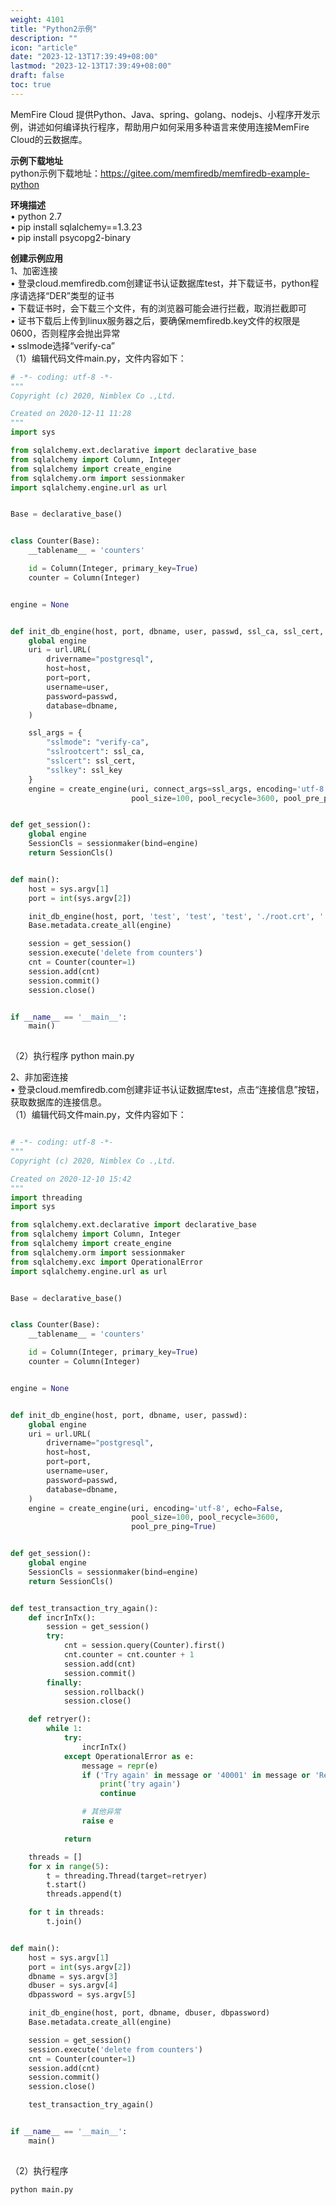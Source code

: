 ```yaml
---
weight: 4101
title: "Python2示例"
description: ""
icon: "article"
date: "2023-12-13T17:39:49+08:00"
lastmod: "2023-12-13T17:39:49+08:00"
draft: false
toc: true
---
```



MemFire Cloud 提供Python、Java、spring、golang、nodejs、小程序开发示例，讲述如何编译执行程序，帮助用户如何采用多种语言来使用连接MemFire Cloud的云数据库。  

 **示例下载地址**   
 python示例下载地址：https://gitee.com/memfiredb/memfiredb-example-python  

**环境描述**  
•	python 2.7  
•	pip install sqlalchemy==1.3.23  
•	pip install psycopg2-binary  

**创建示例应用**   
1、加密连接  
•	登录cloud.memfiredb.com创建证书认证数据库test，并下载证书，python程序请选择“DER”类型的证书  
•	下载证书时，会下载三个文件，有的浏览器可能会进行拦截，取消拦截即可  
•	证书下载后上传到linux服务器之后，要确保memfiredb.key文件的权限是0600，否则程序会抛出异常  
•	sslmode选择“verify-ca”  
（1）编辑代码文件main.py，文件内容如下：  

``` python
# -*- coding: utf-8 -*-
"""
Copyright (c) 2020, Nimblex Co .,Ltd.

Created on 2020-12-11 11:28
"""
import sys

from sqlalchemy.ext.declarative import declarative_base
from sqlalchemy import Column, Integer
from sqlalchemy import create_engine
from sqlalchemy.orm import sessionmaker
import sqlalchemy.engine.url as url


Base = declarative_base()


class Counter(Base):
    __tablename__ = 'counters'

    id = Column(Integer, primary_key=True)
    counter = Column(Integer)


engine = None


def init_db_engine(host, port, dbname, user, passwd, ssl_ca, ssl_cert, ssl_key):
    global engine
    uri = url.URL(
        drivername="postgresql",
        host=host,
        port=port,
        username=user,
        password=passwd,
        database=dbname,
    )

    ssl_args = {
        "sslmode": "verify-ca",
        "sslrootcert": ssl_ca,
        "sslcert": ssl_cert,
        "sslkey": ssl_key
    }
    engine = create_engine(uri, connect_args=ssl_args, encoding='utf-8', echo=False,
                           pool_size=100, pool_recycle=3600, pool_pre_ping=True)


def get_session():
    global engine
    SessionCls = sessionmaker(bind=engine)
    return SessionCls()


def main():
    host = sys.argv[1]
    port = int(sys.argv[2])

    init_db_engine(host, port, 'test', 'test', 'test', './root.crt', './memfiredb.crt', './memfiredb.key')
    Base.metadata.create_all(engine)

    session = get_session()
    session.execute('delete from counters')
    cnt = Counter(counter=1)
    session.add(cnt)
    session.commit()
    session.close()


if __name__ == '__main__':
    main()
  
```

（2）执行程序
python main.py

2、非加密连接  
•	登录cloud.memfiredb.com创建非证书认证数据库test，点击“连接信息”按钮，获取数据库的连接信息。  
（1）编辑代码文件main.py，文件内容如下：    
```python

# -*- coding: utf-8 -*-
"""
Copyright (c) 2020, Nimblex Co .,Ltd.

Created on 2020-12-10 15:42
"""
import threading
import sys

from sqlalchemy.ext.declarative import declarative_base
from sqlalchemy import Column, Integer
from sqlalchemy import create_engine
from sqlalchemy.orm import sessionmaker
from sqlalchemy.exc import OperationalError
import sqlalchemy.engine.url as url


Base = declarative_base()


class Counter(Base):
    __tablename__ = 'counters'

    id = Column(Integer, primary_key=True)
    counter = Column(Integer)


engine = None


def init_db_engine(host, port, dbname, user, passwd):
    global engine
    uri = url.URL(
        drivername="postgresql",
        host=host,
        port=port,
        username=user,
        password=passwd,
        database=dbname,
    )
    engine = create_engine(uri, encoding='utf-8', echo=False,
                           pool_size=100, pool_recycle=3600,
                           pool_pre_ping=True)


def get_session():
    global engine
    SessionCls = sessionmaker(bind=engine)
    return SessionCls()


def test_transaction_try_again():
    def incrInTx():
        session = get_session()
        try:
            cnt = session.query(Counter).first()
            cnt.counter = cnt.counter + 1
            session.add(cnt)
            session.commit()
        finally:
            session.rollback()
            session.close()

    def retryer():
        while 1:
            try:
                incrInTx()
            except OperationalError as e:
                message = repr(e)
                if ('Try again' in message or '40001' in message or 'Restart read required' in message):
                    print('try again')
                    continue

                # 其他异常
                raise e

            return

    threads = []
    for x in range(5):
        t = threading.Thread(target=retryer)
        t.start()
        threads.append(t)

    for t in threads:
        t.join()


def main():
    host = sys.argv[1]
    port = int(sys.argv[2])
    dbname = sys.argv[3]
    dbuser = sys.argv[4]
    dbpassword = sys.argv[5]

    init_db_engine(host, port, dbname, dbuser, dbpassword)
    Base.metadata.create_all(engine)

    session = get_session()
    session.execute('delete from counters')
    cnt = Counter(counter=1)
    session.add(cnt)
    session.commit()
    session.close()

    test_transaction_try_again()


if __name__ == '__main__':
    main()
   
```


（2）执行程序  

``` python main.py ```

